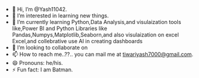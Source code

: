 - 👋 Hi, I’m @Yash11042.
- 👀 I’m interested in learning new things.
- 🌱 I’m currently learning Python,Data Analysis,and visulaization tools like,Power BI and Python Libraries like Pandas,Numpys,Matplotlib,Seaborn,and also visulaization on excel Excel,and collebrative use AI in creating dashboards
- 💞️ I’m looking to collaborate on 
- 📫 How to reach me..??.. you can mail me at tiwariyash7000@gmail.com.
- 😄 Pronouns: he/his.
- ⚡ Fun fact: I am Batman.

<!---
Yash11042/Yash11042 is a ✨ special ✨ repository because its `README.md` (this file) appears on your GitHub profile.
You can click the Preview link to take a look at your changes.
--->

